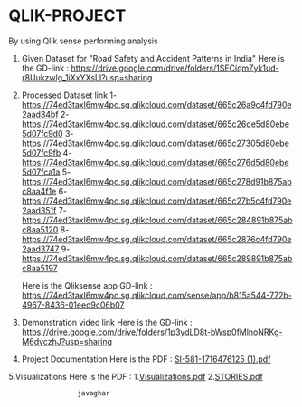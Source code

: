 # QLIK-PROJECT
By using Qlik sense performing analysis

1. Given Dataset for "Road Safety and Accident Patterns in India"
   Here is the GD-link : https://drive.google.com/drive/folders/1SECiqmZyk1ud-r8Uukzwlg_1iXxYXsLl?usp=sharing

2. Processed Dataset link
   1-https://74ed3taxl6mw4pc.sg.qlikcloud.com/dataset/665c26a9c4fd790e2aad34bf
   2-https://74ed3taxl6mw4pc.sg.qlikcloud.com/dataset/665c26de5d80ebe5d07fc9d0
   3-https://74ed3taxl6mw4pc.sg.qlikcloud.com/dataset/665c27305d80ebe5d07fc9fb
   4-https://74ed3taxl6mw4pc.sg.qlikcloud.com/dataset/665c276d5d80ebe5d07fca1a
   5-https://74ed3taxl6mw4pc.sg.qlikcloud.com/dataset/665c278d91b875abc8aa4f1e
   6-https://74ed3taxl6mw4pc.sg.qlikcloud.com/dataset/665c27b5c4fd790e2aad351f
   7-https://74ed3taxl6mw4pc.sg.qlikcloud.com/dataset/665c284891b875abc8aa5120
   8-https://74ed3taxl6mw4pc.sg.qlikcloud.com/dataset/665c2876c4fd790e2aad3747
   9-https://74ed3taxl6mw4pc.sg.qlikcloud.com/dataset/665c289891b875abc8aa5197

   Here is the Qliksense app GD-link  : https://74ed3taxl6mw4pc.sg.qlikcloud.com/sense/app/b815a544-772b-4967-8436-01eed9c06b07

4. Demonstration video link
   Here is the GD-link : https://drive.google.com/drive/folders/1p3ydLD8t-bWsp0fMlnoNRKg-M6dvczhJ?usp=sharing


5. Project Documentation
   Here is the PDF : [SI-581-1716476125 (1).pdf](https://github.com/user-attachments/files/15753036/SI-581-1716476125.1.pdf)


5.Visualizations
   Here is the PDF : 1.[Visualizations.pdf](https://github.com/user-attachments/files/15753050/Visualizations.pdf)
                     2.[STORIES.pdf](https://github.com/user-attachments/files/15753056/STORIES.pdf)


                     javaghar


    



